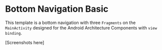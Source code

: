 # Bottom Navigation Basic

This template is a bottom navigation with three `Fragments` on the `MainActivity` designed for the Android
Architecture Components with `view binding`.

[Screenshots here]
